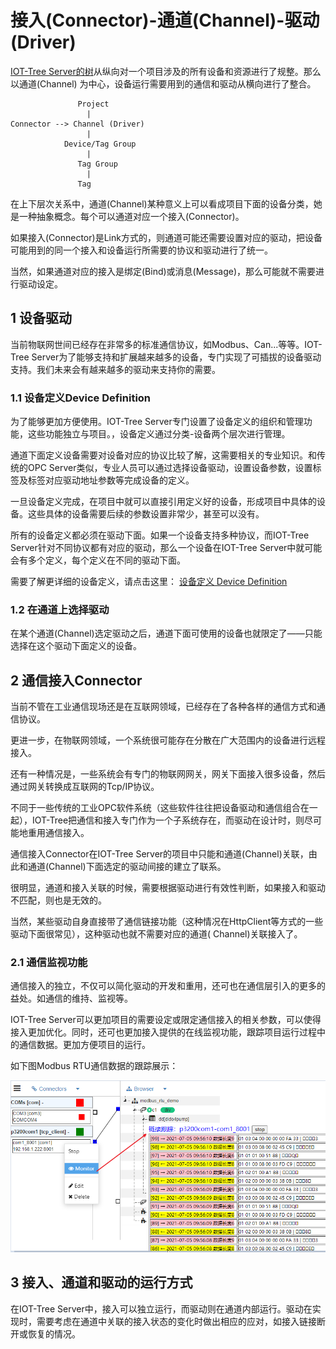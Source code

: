 接入(Connector)-通道(Channel)-驱动(Driver)
==




[IOT-Tree Server的树][qn_tree]从纵向对一个项目涉及的所有设备和资源进行了规整。那么以通道(Channel)
为中心，设备运行需要用到的通信和驱动从横向进行了整合。

```
               Project
                 |
Connector --> Channel (Driver)
                 |
            Device/Tag Group
                 |
               Tag Group
                 |
               Tag
```

在上下层次关系中，通道(Channel)某种意义上可以看成项目下面的设备分类，她是一种抽象概念。每个可以通道对应一个接入(Connector)。

如果接入(Connector)是Link方式的，则通道可能还需要设置对应的驱动，把设备可能用到的同一个接入和设备运行所需要的协议和驱动进行了统一。

当然，如果通道对应的接入是绑定(Bind)或消息(Message)，那么可能就不需要进行驱动设定。

## 1 设备驱动

当前物联网世间已经存在非常多的标准通信协议，如Modbus、Can...等等。IOT-Tree
Server为了能够支持和扩展越来越多的设备，专门实现了可插拔的设备驱动支持。我们未来会有越来越多的驱动来支持你的需要。

### 1.1 设备定义Device Definition

为了能够更加方便使用。IOT-Tree Server专门设置了设备定义的组织和管理功能，这些功能独立与项目。，设备定义通过分类-设备两个层次进行管理。

通道下面定义设备需要对设备对应的协议比较了解，这需要相关的专业知识。和传统的OPC
Server类似，专业人员可以通过选择设备驱动，设置设备参数，设置标签及标签对应驱动地址参数等完成设备的定义。

一旦设备定义完成，在项目中就可以直接引用定义好的设备，形成项目中具体的设备。这些具体的设备需要后续的参数设置非常少，甚至可以没有。

所有的设备定义都必须在驱动下面。如果一个设备支持多种协议，而IOT-Tree Server针对不同协议都有对应的驱动，那么一个设备在IOT-Tree
Server中就可能会有多个定义，每个定义在不同的驱动下面。

需要了解更详细的设备定义，请点击这里： [设备定义 Device Definition][qn_devdef]

### 1.2 在通道上选择驱动

在某个通道(Channel)选定驱动之后，通道下面可使用的设备也就限定了——只能选择在这个驱动下面定义的设备。

## 2 通信接入Connector

当前不管在工业通信现场还是在互联网领域，已经存在了各种各样的通信方式和通信协议。

更进一步，在物联网领域，一个系统很可能存在分散在广大范围内的设备进行远程接入。

还有一种情况是，一些系统会有专门的物联网网关，网关下面接入很多设备，然后通过网关转换成互联网的Tcp/IP协议。

不同于一些传统的工业OPC软件系统（这些软件往往把设备驱动和通信组合在一起），IOT-Tree把通信和接入专门作为一个子系统存在，而驱动在设计时，则尽可能地重用通信接入。

通信接入Connector在IOT-Tree Server的项目中只能和通道(Channel)关联，由此和通道(Channel)下面选定的驱动间接的建立了联系。

很明显，通道和接入关联的时候，需要根据驱动进行有效性判断，如果接入和驱动不匹配，则也是无效的。

当然，某些驱动自身直接带了通信链接功能（这种情况在HttpClient等方式的一些驱动下面很常见），这种驱动也就不需要对应的通道(
Channel)关联接入了。

### 2.1 通信监视功能

通信接入的独立，不仅可以简化驱动的开发和重用，还可也在通信层引入的更多的益处。如通信的维持、监视等。

IOT-Tree Server可以更加项目的需要设定或限定通信接入的相关参数，可以使得接入更加优化。同时，还可也更加接入提供的在线监视功能，跟踪项目运行过程中的通信数据。更加方便项目的运行。

如下图Modbus RTU通信数据的跟踪展示：


<img src="../img/conn_mon.png" />

## 3 接入、通道和驱动的运行方式

在IOT-Tree Server中，接入可以独立运行，而驱动则在通道内部运行。驱动在实现时，需要考虑在通道中关联的接入状态的变化时做出相应的应对，如接入链接断开或恢复的情况。


[qn_tree]: ./quick_know_tree.md

[qn_devdef]: ./quick_know_devdef.md
